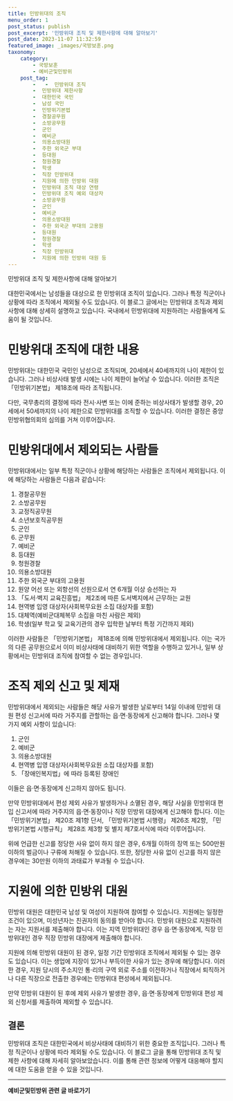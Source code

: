 ```yaml
---
title: 민방위대의 조직 
menu_order: 1
post_status: publish
post_excerpt: '민방위대 조직 및 제한사항에 대해 알아보기'
post_date: 2023-11-07 11:32:59
featured_image: _images/국방보훈.png
taxonomy:
    category:
        - 국방보훈
        - 예비군및민방위
    post_tag:
        -   -  민방위대 조직
        -  민방위대 제한사항
        -  대한민국 국민
        -  남성 국민
        -  민방위기본법
        -  경찰공무원
        -  소방공무원
        -  군인
        -  예비군
        -  의용소방대원
        -  주한 외국군 부대
        -  등대원
        -  청원경찰
        -  학생
        -  직장 민방위대
        -  지원에 의한 민방위 대원
        -  민방위대 조직 대상 연령
        -  민방위대 조직 예외 대상자
        -  소방공무원
        -  군인
        -  예비군
        -  의용소방대원
        -  주한 외국군 부대의 고용원
        -  등대원
        -  청원경찰
        -  학생
        -  직장 민방위대
        -  지원에 의한 민방위 대원 등
---
```


민방위대 조직 및 제한사항에 대해 알아보기

대한민국에서는 남성들을 대상으로 한 민방위대 조직이 있습니다. 그러나 특정 직군이나 상황에 따라 조직에서 제외될 수도 있습니다. 이 블로그 글에서는 민방위대 조직과 제외 사항에 대해 상세히 설명하고 있습니다. 국내에서 민방위대에 지원하려는 사람들에게 도움이 될 것입니다.

#   민방위대 조직에 대한 내용
민방위대는 대한민국 국민인 남성으로 조직되며, 20세에서 40세까지의 나이 제한이 있습니다. 그러나 비상사태 발생 시에는 나이 제한이 늘어날 수 있습니다. 이러한 조직은 「민방위기본법」 제18조에 따라 조직됩니다. 

다만, 국무총리의 결정에 따라 전시·사변 또는 이에 준하는 비상사태가 발생할 경우, 20세에서 50세까지의 나이 제한으로 민방위대를 조직할 수 있습니다. 이러한 결정은 중앙민방위협의회의 심의를 거쳐 이루어집니다.

#   민방위대에서 제외되는 사람들
민방위대에서는 일부 특정 직군이나 상황에 해당하는 사람들은 조직에서 제외됩니다. 이에 해당하는 사람들은 다음과 같습니다:

1. 경찰공무원
2. 소방공무원
3. 교정직공무원
4. 소년보호직공무원
5. 군인
6. 군무원
7. 예비군
8. 등대원
9. 청원경찰
10. 의용소방대원
11. 주한 외국군 부대의 고용원
12. 원양 어선 또는 외항선의 선원으로서 연 6개월 이상 승선하는 자
13. 「도서·벽지 교육진흥법」 제2조에 따른 도서벽지에서 근무하는 교원
14. 현역병 입영 대상자(사회복무요원 소집 대상자를 포함)
15. 대체역(예비군대체복무 소집을 마친 사람은 제외)
16. 학생(일부 학교 및 교육기관의 경우 입학한 날부터 특정 기간까지 제외)

이러한 사람들은 「민방위기본법」 제18조에 의해 민방위대에서 제외됩니다. 이는 국가의 다른 공무원으로서 이미 비상사태에 대비하기 위한 역할을 수행하고 있거나, 일부 상황에서는 민방위대 조직에 참여할 수 없는 경우입니다.

#   조직 제외 신고 및 제재
민방위대에서 제외되는 사람들은 해당 사유가 발생한 날로부터 14일 이내에 민방위 대원 편성 신고서에 따라 거주지를 관할하는 읍·면·동장에게 신고해야 합니다. 그러나 몇 가지 예외 사항이 있습니다:

1. 군인
2. 예비군
3. 의용소방대원
4. 현역병 입영 대상자(사회복무요원 소집 대상자를 포함)
5. 「장애인복지법」에 따라 등록된 장애인

이들은 읍·면·동장에게 신고하지 않아도 됩니다. 

만약 민방위대에서 편성 제외 사유가 발생하거나 소멸된 경우, 해당 사실을 민방위대 편입 신고서에 따라 거주지의 읍·면·동장이나 직장 민방위 대장에게 신고해야 합니다. 이는 「민방위기본법」 제20조 제1항 단서, 「민방위기본법 시행령」 제26조 제2항, 「민방위기본법 시행규칙」 제28조 제3항 및 별지 제7호서식에 따라 이루어집니다.

위에 언급한 신고를 정당한 사유 없이 하지 않은 경우, 6개월 이하의 징역 또는 500만원 이하의 벌금이나 구류에 처해질 수 있습니다. 또한, 정당한 사유 없이 신고를 하지 않은 경우에는 30만원 이하의 과태료가 부과될 수 있습니다.

#   지원에 의한 민방위 대원
민방위 대원은 대한민국 남성 및 여성이 지원하여 참여할 수 있습니다. 지원에는 일정한 조건이 있으며, 미성년자는 친권자의 동의를 받아야 합니다. 민방위 대원으로 지원하려는 자는 지원서를 제출해야 합니다. 이는 지역 민방위대인 경우 읍·면·동장에게, 직장 민방위대인 경우 직장 민방위 대장에게 제출해야 합니다.

지원에 의해 민방위 대원이 된 경우, 일정 기간 민방위대 조직에서 제외될 수 있는 경우도 있습니다. 이는 생업에 지장이 있거나 부득이한 사유가 있는 경우에 해당합니다. 이러한 경우, 지원 당시의 주소지인 통·리의 구역 외로 주소를 이전하거나 직장에서 퇴직하거나 다른 직장으로 전출한 경우에는 민방위대 편성에서 제외됩니다.

만약 민방위 대원이 된 후에 제외 사유가 발생한 경우, 읍·면·동장에게 민방위대 편성 제외 신청서를 제출하여 제외할 수 있습니다.

## 결론

민방위대 조직은 대한민국에서 비상사태에 대비하기 위한 중요한 조직입니다. 그러나 특정 직군이나 상황에 따라 제외될 수도 있습니다. 이 블로그 글을 통해 민방위대 조직 및 제한 사항에 대해 자세히 알아보았습니다. 이를 통해 관련 정보에 어떻게 대응해야 할지에 대한 도움을 얻을 수 있을 것입니다.
<!-- wp:separator -->
<hr class="wp-block-separator has-alpha-channel-opacity"/>
<!-- /wp:separator -->

<!-- wp:group {"backgroundColor":"base","layout":{"type":"constrained"}} -->
<div class="wp-block-group has-base-background-color has-background"><!-- wp:paragraph {"align":"center","fontSize":"medium"} -->
<p class="has-text-align-center has-large-font-size"><strong>예비군및민방위 관련 글 바로가기</strong></p>
<!-- /wp:paragraph -->


<!-- wp:latest-posts
{"categories":[{"id":9797,"count":19,"description":"","link":"https://uknowlaw.com/category/%ec%98%88%eb%b9%84%ea%b5%b0%eb%b0%8f%eb%af%bc%eb%b0%a9%ec%9c%84/","name":"예비군및민방위","slug":"예비군및민방위","taxonomy":"category","parent":0,"meta":[],"_links":{"self":[{"href":"https://uknowlaw.com/wp-json/wp/v2/categories/9797"}],"collection":[{"href":"https://uknowlaw.com/wp-json/wp/v2/categories"}],"about":[{"href":"https://uknowlaw.com/wp-json/wp/v2/taxonomies/category"}],"wp:post_type":[{"href":"https://uknowlaw.com/wp-json/wp/v2/posts?categories=9797"}],"curies":[{"name":"wp","href":"https://api.w.org/{rel}","templated":true}]}}],"postsToShow":100,"excerptLength":28,"postLayout":"grid","columns":2,"featuredImageAlign":"left","featuredImageSizeSlug":"large","fontSize":"medium"} /--></div>
<!-- /wp:group -->